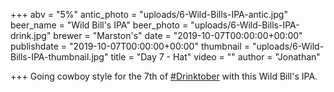 +++
abv = "5%"
antic_photo = "uploads/6-Wild-Bills-IPA-antic.jpg"
beer_name = "Wild Bill's IPA"
beer_photo = "uploads/6-Wild-Bills-IPA-drink.jpg"
brewer = "Marston's"
date = "2019-10-07T00:00:00+00:00"
publishdate = "2019-10-07T00:00:00+00:00"
thumbnail = "uploads/6-Wild-Bills-IPA-thumbnail.jpg"
title = "Day 7 - Hat"
video = ""
author = "Jonathan"

+++
Going cowboy style for the 7th of [#Drinktober](https://www.facebook.com/hashtag/drinktober?source=feed_text&epa=HASHTAG) with this Wild Bill's IPA. 